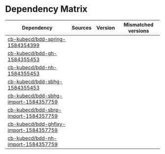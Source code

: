 # Dependency Matrix

Dependency | Sources | Version | Mismatched versions
---------- | ------- | ------- | -------------------
[cb-kubecd/bdd-spring-1584354399](https://github.com/cb-kubecd/bdd-spring-1584354399.git) |  | []() | 
[cb-kubecd/bdd-gh-1584355453](https://github.com/cb-kubecd/bdd-gh-1584355453.git) |  | []() | 
[cb-kubecd/bdd-nh-1584355453](https://github.com/cb-kubecd/bdd-nh-1584355453.git) |  | []() | 
[cb-kubecd/bdd-sbhg-1584355453](https://github.com/cb-kubecd/bdd-sbhg-1584355453.git) |  | []() | 
[cb-kubecd/bdd-sbhg-import-1584357759](https://github.com/cb-kubecd/bdd-sbhg-import-1584357759.git) |  | []() | 
[cb-kubecd/bdd-sbrp-import-1584357759](https://github.com/cb-kubecd/bdd-sbrp-import-1584357759.git) |  | []() | 
[cb-kubecd/bdd-ghfjxy-import-1584357759](https://github.com/cb-kubecd/bdd-ghfjxy-import-1584357759.git) |  | []() | 
[cb-kubecd/bdd-nh-import-1584357759](https://github.com/cb-kubecd/bdd-nh-import-1584357759.git) |  | []() | 

